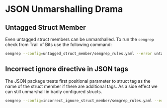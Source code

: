 # JSON Unmarshalling Drama

## Untagged Struct Member

Even untagged struct members can be unmarshalled. To run the `semgrep` check
from Trail of Bits use the following command:

```sh
semgrep --config=untagged_struct_member/semgrep_rules.yaml --error untagged_struct_member/main.go
```

## Incorrect ignore directive in JSON tags

The JSON package treats first positional parameter to struct tag as the name of
the struct member if there are additional tags. As a side effect we can still
unmarshall in badly configured structs.

```sh
semgrep --config=incorrect_ignore_struct_member/semgrep_rules.yaml --error incorrect_ignore_struct_member/main.go
```

